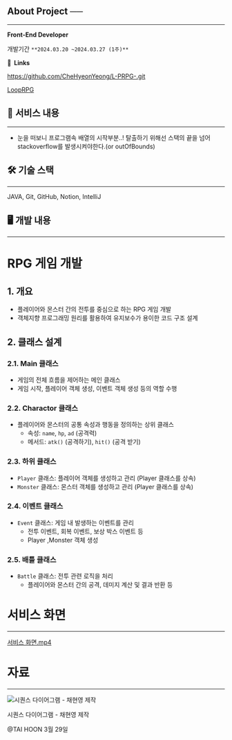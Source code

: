 ## **About Project ──**

---

**Front-End Developer**

개발기간  `**2024.03.20 ~2024.03.27 (1주)**`

**🔗  Links**

https://github.com/CheHyeonYeong/L-PRPG-.git

[LoopRPG](https://www.notion.so/LoopRPG-d2241ce47ec84a2888fd0f4f6a76618f?pvs=21) 

## 📜 서비스 내용

---

- 눈을 떠보니 프로그램속 배열의 시작부분..! 탈출하기 위해선 스택의 끝을 넘어 stackoverflow를 발생시켜야한다.(or outOfBounds)

## 🛠 기술 스택

---

JAVA, Git, GitHub, Notion, IntelliJ

## 🖥 개발 내용

---

# RPG 게임 개발

## 1. 개요

- 플레이어와 몬스터 간의 전투를 중심으로 하는 RPG 게임 개발
- 객체지향 프로그래밍 원리를 활용하여 유지보수가 용이한 코드 구조 설계

## 2. 클래스 설계

### 2.1. Main 클래스

- 게임의 전체 흐름을 제어하는 메인 클래스
- 게임 시작, 플레이어 객체 생성, 이벤트 객체 생성 등의 역할 수행

### 2.2. Charactor 클래스

- 플레이어와 몬스터의 공통 속성과 행동을 정의하는 상위 클래스
    - 속성: `name`, `hp`, `ad` (공격력)
    - 메서드: `atk()` (공격하기), `hit()` (공격 받기)

### 2.3. 하위 클래스

- `Player` 클래스: 플레이어 객체를 생성하고 관리 (Player 클래스를 상속)
- `Monster` 클래스: 몬스터 객체를 생성하고 관리 (Player 클래스를 상속)

### 2.4. 이벤트 클래스

- `Event` 클래스: 게임 내 발생하는 이벤트를 관리
    - 전투 이벤트, 회복 이벤트, 보상 박스 이벤트 등
    - Player ,Monster 객체 생성

### 2.5. 배틀 클래스

- `Battle` 클래스: 전투 관련 로직을 처리
    - 플레이어와 몬스터 간의 공격, 데미지 계산 및  결과 반환 등

# 서비스 화면

---

[서비스 화면.mp4](https://prod-files-secure.s3.us-west-2.amazonaws.com/65d47488-3ffd-440e-b655-cb7516b09d13/ecd7301c-2640-4a71-a63b-5c592d4d0566/%EC%84%9C%EB%B9%84%EC%8A%A4_%ED%99%94%EB%A9%B4.mp4)

# 자료

---

![시퀀스 다이어그램 - 채현영 제작](https://prod-files-secure.s3.us-west-2.amazonaws.com/65d47488-3ffd-440e-b655-cb7516b09d13/2cc398b8-3b9d-4e0a-97b4-c68592b54cd9/LoopRPG_SequenceDiagram.png)

시퀀스 다이어그램 - 채현영 제작

@TAI HOON 3월 29일
